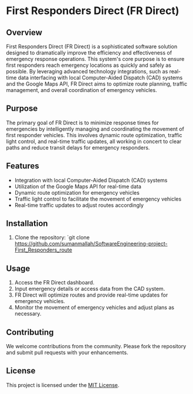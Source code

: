 # First Responders Direct (FR Direct)

## Overview

First Responders Direct (FR Direct) is a sophisticated software solution designed to dramatically improve the efficiency and effectiveness of emergency response operations. This system's core purpose is to ensure first responders reach emergency locations as quickly and safely as possible. By leveraging advanced technology integrations, such as real-time data interfacing with local Computer-Aided Dispatch (CAD) systems and the Google Maps API, FR Direct aims to optimize route planning, traffic management, and overall coordination of emergency vehicles.

## Purpose

The primary goal of FR Direct is to minimize response times for emergencies by intelligently managing and coordinating the movement of first responder vehicles. This involves dynamic route optimization, traffic light control, and real-time traffic updates, all working in concert to clear paths and reduce transit delays for emergency responders.

## Features

- Integration with local Computer-Aided Dispatch (CAD) systems
- Utilization of the Google Maps API for real-time data
- Dynamic route optimization for emergency vehicles
- Traffic light control to facilitate the movement of emergency vehicles
- Real-time traffic updates to adjust routes accordingly

## Installation

1. Clone the repository: `git clone https://github.com/sumanmallah/SoftwareEngineering-project-First_Responders_route

## Usage

1. Access the FR Direct dashboard.
2. Input emergency details or access data from the CAD system.
3. FR Direct will optimize routes and provide real-time updates for emergency vehicles.
4. Monitor the movement of emergency vehicles and adjust plans as necessary.

## Contributing

We welcome contributions from the community. Please fork the repository and submit pull requests with your enhancements.

## License

This project is licensed under the [MIT License](LICENSE).

